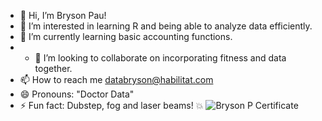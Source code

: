 - 👋 Hi, I’m Bryson Pau!
- 👀 I’m interested in learning R and being able to analyze data efficiently.
- 🌱 I’m currently learning basic accounting functions.
- - 💞️ I’m looking to collaborate on incorporating fitness and data together.
- 📫 How to reach me databryson@habilitat.com
- 😄 Pronouns: "Doctor Data"
- ⚡ Fun fact: Dubstep, fog and laser beams! 💥
![Bryson P Certificate](https://github.com/user-attachments/assets/1ff85773-b2da-4ea5-8019-120642c955c6)

<!---
Bpau013/Bpau013 is a ✨ special ✨ repository because its `README.md` (this file) appears on your GitHub profile.
You can click the Preview link to take a look at your changes.
--->

